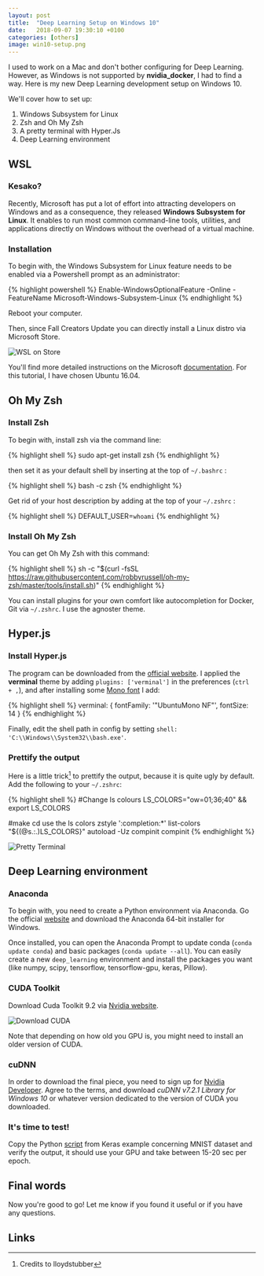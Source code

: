 ```yaml
---
layout: post
title:  "Deep Learning Setup on Windows 10"
date:   2018-09-07 19:30:10 +0100
categories: [others]
image: win10-setup.png
---
```


I used to work on a Mac and don't bother configuring for Deep Learning. However, as Windows is not supported by **nvidia_docker**, I had to find a way.
Here is my new Deep Learning development setup on Windows 10.

We'll cover how to set up:

1. Windows Subsystem for Linux
2. Zsh and Oh My Zsh
3. A pretty terminal with Hyper.Js
4. Deep Learning environment

## WSL

### Kesako?

Recently, Microsoft has put a lot of effort into attracting developers on Windows and as a consequence, they released **Windows Subsystem for Linux**. It enables to run most common command-line tools, utilities, and applications directly on Windows without the overhead of a virtual machine.

### Installation

To begin with, the Windows Subsystem for Linux feature needs to be enabled via a Powershell prompt as an administrator:

{% highlight powershell %}
Enable-WindowsOptionalFeature -Online -FeatureName Microsoft-Windows-Subsystem-Linux
{% endhighlight %}

Reboot your computer.

Then, since Fall Creators Update you can directly install a Linux distro via Microsoft Store.

![WSL on Store](https://raw.githubusercontent.com/DnzzL/dnzzl.github.io/master/static/img/_posts/win10-setup/wsl.png "WSL on Store")

You'll find more detailed instructions on the Microsoft [documentation](https://docs.microsoft.com/fr-fr/windows/wsl/install-win10). For this tutorial, I have chosen Ubuntu 16.04.


## Oh My Zsh

### Install Zsh

To begin with, install zsh via the command line:

{% highlight shell %}
sudo apt-get install zsh
{% endhighlight %}

then set it as your default shell by inserting at the top of `~/.bashrc` :

{% highlight shell %}
bash -c zsh
{% endhighlight %}

Get rid of your host description by adding at the top of your `~/.zshrc` :

{% highlight shell %}
DEFAULT_USER=`whoami`
{% endhighlight %}

### Install Oh My Zsh

You can get Oh My Zsh with this command:

{% highlight shell %}
sh -c "$(curl -fsSL https://raw.githubusercontent.com/robbyrussell/oh-my-zsh/master/tools/install.sh)"
{% endhighlight %}

You can install plugins for your own comfort like autocompletion for Docker, Git via `~/.zshrc`. I use the agnoster theme.

## Hyper.js

### Install Hyper.js

The program can be downloaded from the [official website](https://hyper.is/).
I applied the **verminal** theme by adding `plugins: ['verminal']` in the preferences (`ctrl + ,`),
and after installing some [Mono font](https://fonts.google.com/specimen/Ubuntu+Mono) I add:

{% highlight shell %}
verminal: {
  fontFamily: '"UbuntuMono NF"',
  fontSize: 14
}
{% endhighlight %}

Finally, edit the shell path in config by setting `shell: 'C:\\Windows\\System32\\bash.exe'`.

### Prettify the output

Here is a little trick[^1] to prettify the output, because it is quite ugly by default.
Add the following to your `~/.zshrc`:

{% highlight shell %}
#Change ls colours
LS_COLORS="ow=01;36;40" && export LS_COLORS

#make cd use the ls colors
zstyle ':completion:*' list-colors "${(@s.:.)LS_COLORS}"
autoload -Uz compinit
compinit
{% endhighlight %}

![Pretty Terminal](https://raw.githubusercontent.com/DnzzL/dnzzl.github.io/master/static/img/_posts/win10-setup/terminal.png "Pretty Terminal")

## Deep Learning environment

### Anaconda
To begin with, you need to create a Python environment via Anaconda.
Go the official [website]((https://www.anaconda.com/download/)) and download the Anaconda 64-bit installer for Windows.

Once installed, you can open the Anaconda Prompt to update conda (`conda update conda`) and basic packages (`conda update --all`). You can easily create a new `deep_learning` environment and install the packages you want (like numpy, scipy, tensorflow, tensorflow-gpu, keras, Pillow).

### CUDA Toolkit
Download Cuda Toolkit 9.2 via [Nvidia website](https://developer.nvidia.com/cuda-toolkit).

![Download CUDA](https://raw.githubusercontent.com/DnzzL/dnzzl.github.io/master/static/img/_posts/win10-setup/cuda.png "Download CUDA")

Note that depending on how old you GPU is, you might need to install an older version of CUDA.

### cuDNN
In order to download the final piece, you need to sign up for [Nvidia Developer](https://developer.nvidia.com/rdp/cudnn-download). Agree to the terms, and download *cuDNN v7.2.1 Library for Windows 10* or whatever version dedicated to the version of CUDA you downloaded.

### It's time to test!

Copy the Python [script](https://github.com/keras-team/keras/blob/master/examples/mnist_cnn.py) from Keras example concerning MNIST dataset and verify the output, it should use your GPU and take between 15-20 sec per epoch.

## Final words

Now you're good to go!
Let me know if you found it useful or if you have any questions.

## Links
[^1]: Credits to lloydstubber